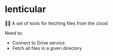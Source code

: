 # lenticular
😶‍🌫️ A set of tools for fetching files from the cloud


Need to: 

- Connect to Drive service
- Fetch all files in a given directory
